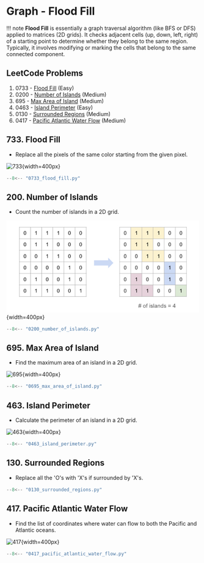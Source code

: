 # Graph - Flood Fill

!!! note
    **Flood Fill** is essentially a graph traversal algorithm (like BFS or DFS) applied to matrices (2D grids).
    It checks adjacent cells (up, down, left, right) of a starting point to determine whether they belong to the same region.
    Typically, it involves modifying or marking the cells that belong to the same connected component.

## LeetCode Problems

1. 0733 - [Flood Fill](https://leetcode.com/problems/flood-fill/) (Easy)
2. 0200 - [Number of Islands](https://leetcode.com/problems/number-of-islands/) (Medium)
3. 695 - [Max Area of Island](https://leetcode.com/problems/max-area-of-island/) (Medium)
4. 0463 - [Island Perimeter](https://leetcode.com/problems/island-perimeter/) (Easy)
5. 0130 - [Surrounded Regions](https://leetcode.com/problems/surrounded-regions/) (Medium)
6. 0417 - [Pacific Atlantic Water Flow](https://leetcode.com/problems/pacific-atlantic-water-flow/) (Medium)

## 733. Flood Fill

- Replace all the pixels of the same color starting from the given pixel.

![733](https://assets.leetcode.com/uploads/2021/06/01/flood1-grid.jpg){width=400px}

```python
--8<-- "0733_flood_fill.py"
```

## 200. Number of Islands

- Count the number of islands in a 2D grid.

![0200](../imgs/0200.jpg){width=400px}

```python
--8<-- "0200_number_of_islands.py"
```

## 695. Max Area of Island

- Find the maximum area of an island in a 2D grid.

![695](https://assets.leetcode.com/uploads/2021/05/01/maxarea1-grid.jpg){width=400px}

```python
--8<-- "0695_max_area_of_island.py"
```

## 463. Island Perimeter

- Calculate the perimeter of an island in a 2D grid.

![463](https://assets.leetcode.com/uploads/2018/10/12/island.png){width=400px}

```python
--8<-- "0463_island_perimeter.py"
```

## 130. Surrounded Regions

- Replace all the 'O's with 'X's if surrounded by 'X's.

```python
--8<-- "0130_surrounded_regions.py"
```

## 417. Pacific Atlantic Water Flow

- Find the list of coordinates where water can flow to both the Pacific and Atlantic oceans.

![417](https://assets.leetcode.com/uploads/2021/06/08/waterflow-grid.jpg){width=400px}

```python
--8<-- "0417_pacific_atlantic_water_flow.py"
```
